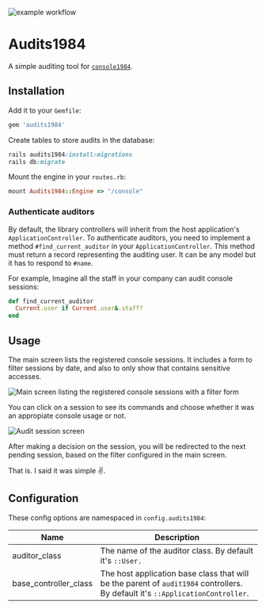 ![example workflow](https://github.com/basecamp/audits1984/actions/workflows/build.yml/badge.svg)

# Audits1984

A simple auditing tool for [`console1984`](https://github.com/basecamp/console1984).



## Installation

Add it to your `Gemfile`:

```ruby
gem 'audits1984'
```

Create tables to store audits in the database:

```ruby
rails audits1984:install:migrations
rails db:migrate
```

Mount the engine in your `routes.rb`:

```ruby
mount Audits1984::Engine => "/console"
```

### Authenticate auditors

By default, the library controllers will inherit from the host application's `ApplicationController`. To authenticate auditors, you need to implement a method `#find_current_auditor` in your `ApplicationController`. This method must return a record representing the auditing user. It can be any model but it has to respond to `#name`.

For example, Imagine all the staff in your company can audit console sessions:

```ruby
def find_current_auditor
  Current.user if Current.user&.staff?
end
```

## Usage

The main screen lists the registered console sessions. It includes a form to filter sessions by date, and also to only show that contains sensitive accesses.

![Main screen listing the registered console sessions with a filter form](docs/images/main-screen.png)

You can click on a session to see its commands and choose whether it was an appropiate console usage or not.

![Audit session screen](docs/images/audit-session-screen.png)

After making a decision on the session, you will be redirected to the next pending session, based on the filter configured in the main screen.

That is. I said it was simple ✌️.

## Configuration

These config options are namespaced in `config.audits1984`:

| Name                  | Description                                                  |
| --------------------- | ------------------------------------------------------------ |
| auditor_class         | The name of the auditor class. By default it's `::User.`     |
| base_controller_class | The host application base class that will be the parent of `audit1984` controllers. By default it's `::ApplicationController`. |

